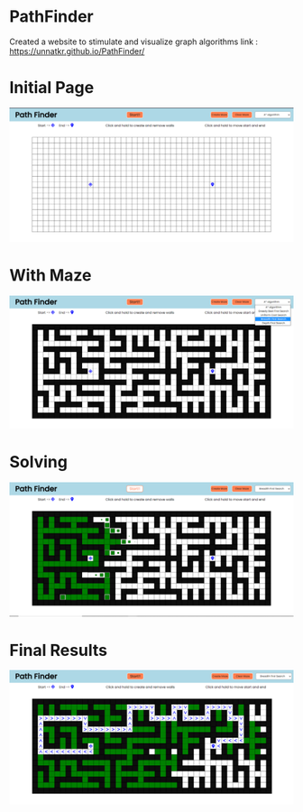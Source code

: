 # PathFinder

Created a website to stimulate and visualize graph algorithms
link : https://unnatkr.github.io/PathFinder/

# Initial Page

<img src="./images/image/Initial.png" alt="images">

# With Maze

<img src="./images/image/With_Maze.png" alt="images">

# Solving

<img src="./images/image/Solving.png" alt="images">

# Final Results

<img src="./images/image/Final.png" alt="images">
